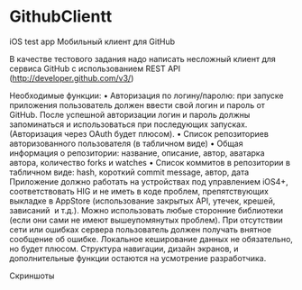 # GithubClientt
iOS test app
Мобильный клиент для GitHub 

В качестве тестового задания надо написать несложный клиент для сервиса GitHub с использованием REST API (http://developer.github.com/v3/)

Необходимые функции:
	•	Авторизация по логину/паролю: при запуске приложения пользователь должен ввести свой логин и пароль от GitHub. После успешной авторизации логин и пароль должны запоминаться и использоваться при последующих запусках. (Авторизация через OAuth будет плюсом).
	•	Список репозиториев авторизованного пользователя (в табличном виде)
	•	Общая информация о репозитории: название, описание, автор, аватарка автора, количество forks и watches
	•	Список коммитов в репозитории в табличном виде: hash, короткий commit message, автор, дата
Приложение должно работать на устройствах под управлением iOS4+, соответствовать HIG и не иметь в коде проблем, препятствующих выкладке в AppStore (использование закрытых API, утечек, крешей, зависаний  и т.д.). Можно использовать любые сторонние библиотеки (если они сами не имеют вышеупомянутых проблем). При отсутствии сети или ошибках сервера пользователь должен получать внятное сообщение об ошибке. Локальное кеширование данных не обязательно, но будет плюсом. Структура навигации, дизайн экранов, и дополнительные функции остаются на усмотрение разработчика.

Скриншоты
